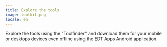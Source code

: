 ```yaml
---
title: Explore the tools
image: toolkit.png
locale: en
---
```


Explore the tools using the "Toolfinder" and download them for your mobile or desktops devices even offline using the EDT Apps Android application.

<app-button :color="true" localUrl=":8086/earthdefenderstoolkit/https://earthdefenderstoolkit.com/toolfinder?lang=es" text="Toolfinder"></app-button>

<app-button link="/apps" target="_self" text="Install apps"></app-button>
